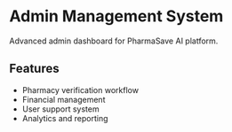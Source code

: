 # Admin Management System

Advanced admin dashboard for PharmaSave AI platform.

## Features

- Pharmacy verification workflow
- Financial management
- User support system
- Analytics and reporting
